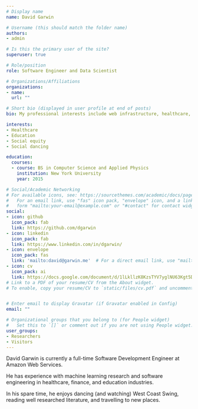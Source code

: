 ```yaml
---
# Display name
name: David Garwin

# Username (this should match the folder name)
authors:
- admin

# Is this the primary user of the site?
superuser: true

# Role/position
role: Software Engineer and Data Scientist

# Organizations/Affiliations
organizations:
- name: 
  url: ""

# Short bio (displayed in user profile at end of posts)
bio: My professional interests include web infrastructure, healthcare, and education.

interests:
- Healthcare
- Education
- Social equity
- Social dancing

education:
  courses:
  - course: BS in Computer Science and Applied Physics
    institution: New York University
    year: 2015

# Social/Academic Networking
# For available icons, see: https://sourcethemes.com/academic/docs/page-builder/#icons
#   For an email link, use "fas" icon pack, "envelope" icon, and a link in the
#   form "mailto:your-email@example.com" or "#contact" for contact widget.
social:
- icon: github
  icon_pack: fab
  link: https://github.com/dgarwin
- icon: linkedin
  icon_pack: fab
  link: https://www.linkedin.com/in/dgarwin/
- icon: envelope
  icon_pack: fas
  link: 'mailto:david@garwin.me'  # For a direct email link, use "mailto:test@example.org".
- icon: cv
  icon_pack: ai
  link: https://docs.google.com/document/d/1lLkllzK8KzsTYV7yglNU63Kgt5DEZ0eRfCWyB7v8P2E/edit?usp=sharing
# Link to a PDF of your resume/CV from the About widget.
# To enable, copy your resume/CV to `static/files/cv.pdf` and uncomment the lines below.


# Enter email to display Gravatar (if Gravatar enabled in Config)
email: ""

# Organizational groups that you belong to (for People widget)
#   Set this to `[]` or comment out if you are not using People widget.
user_groups:
- Researchers
- Visitors
---
```


David Garwin is currently a full-time Software Development Engineer at Amazon Web Services. 

He has experience with machine learning research and software engineering in healthcare, finance, and education industries. 

In his spare time, he enjoys dancing (and watching) West Coast Swing, reading well researched literature, and travelling to new places.
